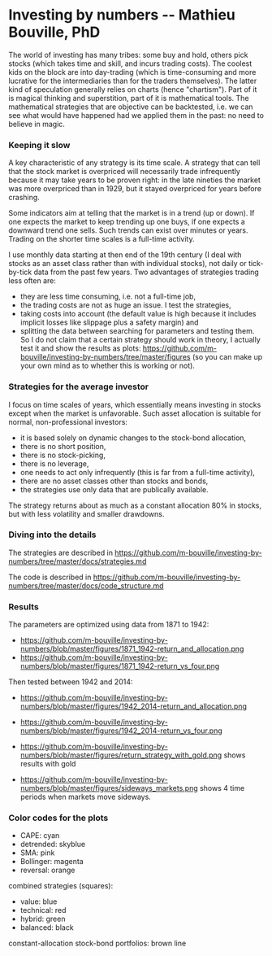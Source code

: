 Investing by numbers  --  Mathieu Bouville, PhD
===============================================

The world of investing has many tribes: some buy and hold, others pick stocks (which takes time and skill, and incurs trading costs). The coolest kids on the block are into day-trading (which is time-consuming and more lucrative for the intermediaries than for the traders themselves). The latter kind of speculation generally relies on charts (hence "chartism"). Part of it is magical thinking and superstition, part of it is mathematical tools. The mathematical strategies that are objective can be backtested, i.e. we can see what would have happened had we applied them in the past: no need to believe in magic. 


### Keeping it slow
A key characteristic of any strategy is its time scale. A strategy that can tell that the stock market is overpriced will necessarily trade infrequently because it may take years to be proven right: in the late nineties the market was more overpriced than in 1929, but it stayed overpriced for years before crashing.

Some indicators aim at telling that the market is in a trend (up or down). If one expects the market to keep trending up one buys, if one expects a downward trend one sells. Such trends can exist over minutes or years. Trading on the shorter time scales is a full-time activity.

I use monthly data starting at then end of the 19th century (I deal with stocks as an asset class rather than with individual stocks), not daily or tick-by-tick data from the past few years. Two advantages of strategies trading less often are:
- they are less time consuming, i.e. not a full-time job, 
- the trading costs are not as huge an issue.
I test the strategies,
- taking costs into account (the default value is high because it includes implicit losses like slippage plus a safety margin) and 
- splitting the data between searching for parameters and testing them.
So I do not claim that a certain strategy should work in theory, I actually test it and show the results as plots: https://github.com/m-bouville/investing-by-numbers/tree/master/figures (so you can make up your own mind as to whether this is working or not).


### Strategies for the average investor
I focus on time scales of years, which essentially means investing in stocks except when the market is unfavorable. Such asset allocation is suitable for normal, non-professional investors:
- it is based solely on dynamic changes to the stock-bond allocation,
- there is no short position,
- there is no stock-picking,
- there is no leverage,
- one needs to act only infrequently (this is far from a full-time activity),
- there are no asset classes other than stocks and bonds,
- the strategies use only data that are publically available.

The strategy returns about as much as a constant allocation 80% in stocks, but with less volatility and smaller drawdowns.


### Diving into the details
The strategies are described in https://github.com/m-bouville/investing-by-numbers/tree/master/docs/strategies.md

The code is described in https://github.com/m-bouville/investing-by-numbers/tree/master/docs/code_structure.md



### Results
The parameters are optimized using data from 1871 to 1942:
- https://github.com/m-bouville/investing-by-numbers/blob/master/figures/1871_1942-return_and_allocation.png
- https://github.com/m-bouville/investing-by-numbers/blob/master/figures/1871_1942-return_vs_four.png

Then tested between 1942 and 2014:
- https://github.com/m-bouville/investing-by-numbers/blob/master/figures/1942_2014-return_and_allocation.png
- https://github.com/m-bouville/investing-by-numbers/blob/master/figures/1942_2014-return_vs_four.png

- https://github.com/m-bouville/investing-by-numbers/blob/master/figures/return_strategy_with_gold.png shows results with gold
- https://github.com/m-bouville/investing-by-numbers/blob/master/figures/sideways_markets.png shows 4 time periods when markets move sideways.



### Color codes for the plots
- CAPE:      cyan
- detrended: skyblue
- SMA:       pink
- Bollinger: magenta
- reversal:  orange

combined strategies (squares):
- value:     blue
- technical: red
- hybrid:    green
- balanced:  black

constant-allocation stock-bond portfolios: brown line
